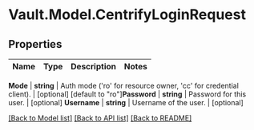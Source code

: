 # Vault.Model.CentrifyLoginRequest

## Properties

Name | Type | Description | Notes
------------ | ------------- | ------------- | -------------

**Mode** | **string** | Auth mode (&#x27;ro&#x27; for resource owner, &#x27;cc&#x27; for credential client). | [optional] [default to "ro"]**Password** | **string** | Password for this user. | [optional] **Username** | **string** | Username of the user. | [optional] 

[[Back to Model list]](../README.md#documentation-for-models) [[Back to API list]](../README.md#documentation-for-api-endpoints) [[Back to README]](../README.md)

